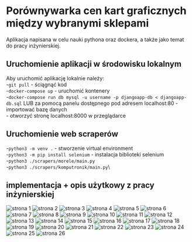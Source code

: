 # Porównywarka cen kart graficznych między wybranymi sklepami

Aplikacja napisana w celu nauki pythona oraz dockera, a także jako temat do pracy inżynierskiej.

## Uruchomienie aplikacji w środowisku lokalnym

Aby uruchomić aplikację lokalnie należy:\
-`git pull` - ściągnąć kod\
-`docker-compose up` - uruchomić kontenery\
-`docker-compose run db mysql -u username -p djangoapp-db < djangoapp-db.sql` LUB za pomocą panelu dostępnego pod adresem localhost:80 - importować bazę danych\
\- otworzyć stronę  localhost:8000 w przeglądarce

## Uruchomienie web scraperów

-`python3 -m venv .` - stworzenie virtual environment\
-`python3 -m pip install selenium` - instalacja biblioteki selenium\
-`python3 ./scrapers/morele/main.py`\
-`python3 ./scrapers/komputronik/main.py`\

## implementacja + opis użytkowy z pracy inżynierskiej

![strona 1](./readme-files/page-0001.png)
![strona 2](./readme-files/page-0002.png)
![strona 3](./readme-files/page-0003.png)
![strona 4](./readme-files/page-0004.png)
![strona 5](./readme-files/page-0005.png)
![strona 6](./readme-files/page-0006.png)
![strona 7](./readme-files/page-0007.png)
![strona 8](./readme-files/page-0008.png)
![strona 9](./readme-files/page-0009.png)
![strona 10](./readme-files/page-0010.png)
![strona 11](./readme-files/page-0011.png)
![strona 12](./readme-files/page-0012.png)
![strona 13](./readme-files/page-0013.png)
![strona 14](./readme-files/page-0014.png)
![strona 15](./readme-files/page-0015.png)
![strona 16](./readme-files/page-0016.png)
![strona 17](./readme-files/page-0017.png)
![strona 18](./readme-files/page-0018.png)
![strona 19](./readme-files/page-0019.png)
![strona 20](./readme-files/page-0020.png)
![strona 21](./readme-files/page-0021.png)
![strona 22](./readme-files/page-0022.png)
![strona 23](./readme-files/page-0023.png)
![strona 24](./readme-files/page-0024.png)
![strona 25](./readme-files/page-0025.png)
![strona 26](./readme-files/page-0026.png)
